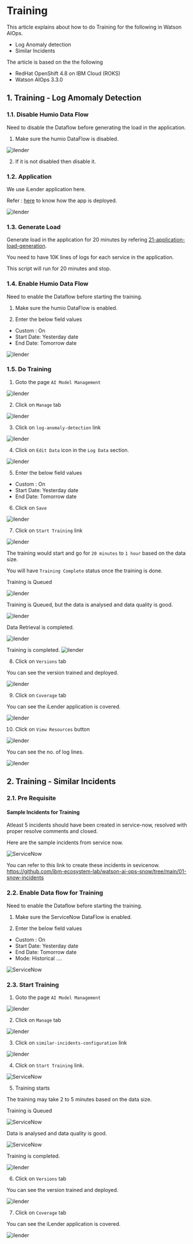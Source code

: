 # Training

This article explains about how to do Training for the following in Watson AIOps.

- Log Anomaly detection
- Similar Incidents


The article is based on the the following

- RedHat OpenShift 4.8 on IBM Cloud (ROKS)
- Watson AIOps 3.3.0


## 1. Training - Log Amomaly Detection

### 1.1. Disable Humio Data Flow

Need to disable the Dataflow before generating the load in the application.

1. Make sure the humio DataFlow is disabled.

![ilender](./images/log/image-00001.png)


2. If it is not disabled then disable it.

### 1.2. Application

We use iLender application here. 

Refer : [here](https://community.ibm.com/community/user/aiops/blogs/jeya-gandhi-rajan-m1/2022/05/06/waiops-v33-part-04-installing-ilender-app) to know how the app is deployed.

![ilender](./images/log/image-00002.png)

### 1.3. Generate Load

Generate load in the application for 20 minutes by refering [21-application-load-generation](../21-application-load-generation).

You need to have 10K lines of logs for each service in the application.

This script will run for 20 minutes and stop.

### 1.4. Enable Humio Data Flow

Need to enable the Dataflow before starting the training.

1. Make sure the humio DataFlow is enabled.

2. Enter the below field values

- Custom : On
- Start Date: Yesterday date
- End Date: Tomorrow date

![ilender](./images/log/i-10.png)


### 1.5. Do Training

1. Goto the page `AI Model Management`

![ilender](./images/log/image-00003.png)

2. Click on `Manage` tab

![ilender](./images/log/image-00004.png)

3. Click on `log-anomaly-detection` link

![ilender](./images/log/image-00005.png)

4. Click on `Edit Data` icon in the `Log Data` section.

![ilender](./images/log/image-00006.png)

5. Enter the below field values

- Custom : On
- Start Date: Yesterday date
- End Date: Tomorrow date

6. Click on `Save`

![ilender](./images/log/image-00007.png)

7. Click on `Start Training` link

![ilender](./images/log/image-00008.png)

The training would start and go for `20 minutes` to `1 hour` based on the data size.

You will have `Training Complete` status once the training is done.

Training is Queued

![ilender](./images/log/image-00009.png)

Training is Queued, but the data is analysed and data quality is good.

![ilender](./images/log/image-00010.png)

Data Retrieval is completed.

![ilender](./images/log/image-00012.png)

Training is completed.
![ilender](./images/log/image-00013.png)

8. Click on `Versions` tab

You can see the version trained and deployed.

![ilender](./images/log/image-00015.png)

9. Click on `Coverage` tab

You can see the iLender application is covered.

![ilender](./images/log/image-00016.png)

10. Click on `View Resources` button

![ilender](./images/log/image-00017.png)

You can see the no. of log lines.

![ilender](./images/log/image-00018.png)


## 2. Training - Similar Incidents

### 2.1. Pre Requisite

#### Sample Incidents for Training

Atleast 5 incidents should have been created in service-now, resolved with proper resolve comments and closed.

Here are the sample incidents from service now.

![ServiceNow](./images/snow/image-00001.png)

You can refer to this link to create these incidents in sevicenow. https://github.com/ibm-ecosystem-lab/watson-ai-ops-snow/tree/main/01-snow-incidents

### 2.2. Enable Data flow for Training

Need to enable the Dataflow before starting the training.

1. Make sure the ServiceNow DataFlow is enabled.

2. Enter the below field values

- Custom : On
- Start Date: Yesterday date
- End Date: Tomorrow date
- Mode: Historical ....

![ServiceNow](./images/snow/image-00002.png)

### 2.3. Start Training

1. Goto the page `AI Model Management`

![ilender](./images/snow/image-00003-1.png)

2. Click on `Manage` tab

![ilender](./images/snow/image-00003.png)

3. Click on `similar-incidents-configuration` link

![ilender](./images/snow/image-00004.png)

4. Click on `Start Training` link.

![ServiceNow](./images/snow/image-00005.png)

5. Training starts

The training may take 2 to 5 minutes based on the data size.

Training is Queued

![ServiceNow](./images/snow/image-00006.png)

Data is analysed and data quality is good.

![ServiceNow](./images/snow/image-00007.png)

Training is completed.

![ilender](./images/snow/image-00008.png)


6. Click on `Versions` tab

You can see the version trained and deployed.

![ilender](./images/snow/image-00009.png)

7. Click on `Coverage` tab

You can see the iLender application is covered.

![ilender](./images/snow/image-00010.png)
